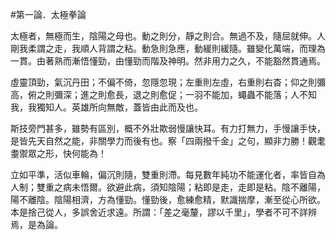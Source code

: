 #第一論．太極拳論

太極者，無極而生，陰陽之母也。動之則分，靜之則合。無過不及，隨屈就伸。人剛我柔謂之走，我順人背謂之粘。動急則急應，動緩則緩隨。雖變化萬端，而理為一貫。由著熟而漸悟懂勁，由懂勁而階及神明。然非用力之久，不能豁然貫通焉。

虛靈頂勁，氣沉丹田；不偏不倚，忽隱忽現；左重則左虛，右重則右杳；仰之則彌高，俯之則彌深；進之則愈長，退之則愈促；一羽不能加，蠅蟲不能落；人不知我，我獨知人。英雄所向無敵，蓋皆由此而及也。

斯技旁門甚多，雖勢有區別，概不外壯欺弱慢讓快耳。有力打無力，手慢讓手快，是皆先天自然之能，非關學力而後有也。察「四兩撥千金」之句，顯非力勝！觀耄耋禦眾之形，快何能為！

立如平準，活似車輪，偏沉則隨，雙重則滯。每見數年純功不能運化者，率皆自為人制；雙重之病未悟爾。欲避此病，須知陰陽；粘即是走，走即是粘。陰不離陽，陽不離陰。陰陽相濟，方為懂勁。懂勁後，愈練愈精，默識揣摩，漸至從心所欲。本是捨己從人，多誤舍近求遠。所謂：「差之毫釐，謬以千里」，學者不可不詳辨焉，是為論。